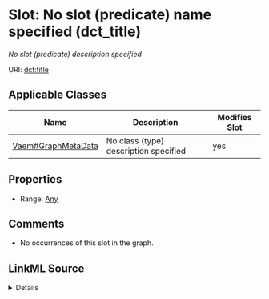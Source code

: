 

# Slot: No slot (predicate) name specified (dct_title)


_No slot (predicate) description specified_







URI: [dct:title](http://purl.org/dc/terms/title)



<!-- no inheritance hierarchy -->





## Applicable Classes

| Name | Description | Modifies Slot |
| --- | --- | --- |
| [Vaem#GraphMetaData](../classes/Vaem#GraphMetaData.md) | No class (type) description specified |  yes  |







## Properties

* Range: [Any](../classes/Any.md)





## Comments

* No occurrences of this slot in the graph.



## LinkML Source

<details>

```yaml
name: dct_title
description: No slot (predicate) description specified
title: No slot (predicate) name specified
comments:
- No occurrences of this slot in the graph.
from_schema: sawgraph-kg
rank: 1000
slot_uri: dct:title
alias: dct_title
domain_of:
- vaem_#GraphMetaData
range: Any

```
</details>